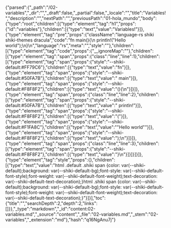 {"parsed":{"_path":"/02-variables","_dir":"","_draft":false,"_partial":false,"_locale":"","title":"Variables!","description":"","nextPath":"","previousPath":"01-hola_mundo","body":{"type":"root","children":[{"type":"element","tag":"h1","props":{"id":"variables"},"children":[{"type":"text","value":"Variables!"}]},{"type":"element","tag":"pre","props":{"className":"language-rs shiki shiki-themes dracula","code":"fn main(){\n    println!(\"Hello world\");\n}\n","language":"rs","meta":"","style":""},"children":[{"type":"element","tag":"code","props":{"__ignoreMap":""},"children":[{"type":"element","tag":"span","props":{"class":"line","line":1},"children":[{"type":"element","tag":"span","props":{"style":"--shiki-default:#FF79C6"},"children":[{"type":"text","value":"fn"}]},{"type":"element","tag":"span","props":{"style":"--shiki-default:#50FA7B"},"children":[{"type":"text","value":" main"}]},{"type":"element","tag":"span","props":{"style":"--shiki-default:#F8F8F2"},"children":[{"type":"text","value":"(){\n"}]}]},{"type":"element","tag":"span","props":{"class":"line","line":2},"children":[{"type":"element","tag":"span","props":{"style":"--shiki-default:#50FA7B"},"children":[{"type":"text","value":"    println!"}]},{"type":"element","tag":"span","props":{"style":"--shiki-default:#F8F8F2"},"children":[{"type":"text","value":"("}]},{"type":"element","tag":"span","props":{"style":"--shiki-default:#F1FA8C"},"children":[{"type":"text","value":"\"Hello world\""}]},{"type":"element","tag":"span","props":{"style":"--shiki-default:#F8F8F2"},"children":[{"type":"text","value":");\n"}]}]},{"type":"element","tag":"span","props":{"class":"line","line":3},"children":[{"type":"element","tag":"span","props":{"style":"--shiki-default:#F8F8F2"},"children":[{"type":"text","value":"}\n"}]}]}]}]},{"type":"element","tag":"style","props":{},"children":[{"type":"text","value":"html .default .shiki span {color: var(--shiki-default);background: var(--shiki-default-bg);font-style: var(--shiki-default-font-style);font-weight: var(--shiki-default-font-weight);text-decoration: var(--shiki-default-text-decoration);}html .shiki span {color: var(--shiki-default);background: var(--shiki-default-bg);font-style: var(--shiki-default-font-style);font-weight: var(--shiki-default-font-weight);text-decoration: var(--shiki-default-text-decoration);}"}]}],"toc":{"title":"","searchDepth":2,"depth":2,"links":[]}},"_type":"markdown","_id":"content:02-variables.md","_source":"content","_file":"02-variables.md","_stem":"02-variables","_extension":"md"},"hash":"q16NgAnu7j"}